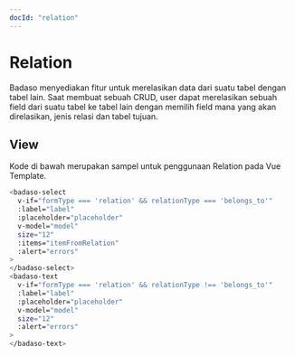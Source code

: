 ```yaml
---
docId: "relation"
---
```


# Relation

Badaso menyediakan fitur untuk merelasikan data dari suatu tabel dengan tabel lain. Saat membuat sebuah CRUD, user dapat merelasikan sebuah field dari suatu tabel ke tabel lain dengan memilih field mana yang akan direlasikan, jenis relasi dan tabel tujuan.

## View

Kode di bawah merupakan sampel untuk penggunaan Relation pada Vue Template.

```bash
<badaso-select
  v-if="formType === 'relation' && relationType === 'belongs_to'"
  :label="label"
  :placeholder="placeholder"
  v-model="model"
  size="12"
  :items="itemFromRelation"
  :alert="errors"
>
</badaso-select>
<badaso-text
  v-if="formType === 'relation' && relationType !== 'belongs_to'"
  :label="label"
  :placeholder="placeholder"
  v-model="model"
  size="12"
  :alert="errors"
>
</badaso-text>
```
